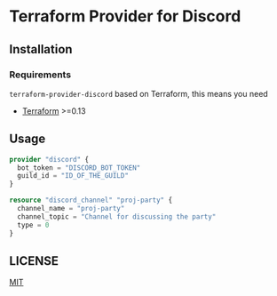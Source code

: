 # Terraform Provider for Discord

## Installation

### Requirements

`terraform-provider-discord` based on Terraform, this means you need

- [Terraform](https://www.terraform.io/) >=0.13

## Usage

```terraform
provider "discord" {
  bot_token = "DISCORD_BOT_TOKEN"
  guild_id = "ID_OF_THE_GUILD"
}

resource "discord_channel" "proj-party" {
  channel_name = "proj-party"
  channel_topic = "Channel for discussing the party"
  type = 0
}
```

## LICENSE

[MIT](LICENSE.md)
